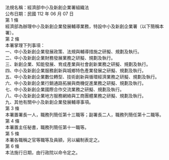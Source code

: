 法規名稱：經濟部中小及新創企業署組織法  
公布日期：民國 112 年 06 月 07 日  
第 1 條  
經濟部為辦理中小及新創企業發展輔導業務，特設中小及新創企業署（以下簡稱本署）。  
第 2 條  
本署掌理下列事項：  
一、中小及新創企業發展政策、法規與輔導措施之研擬、規劃及執行。  
二、中小及新創企業財務發展業務之研擬、規劃及執行。  
三、新創企業、知能發展、育成產業與社會創新業務之研擬、規劃及執行。  
四、中小及新創企業服務創新與城鄉特色產業發展之研擬、規劃及執行。  
五、中小及新創企業數位轉型、技術創新與循環經濟業務之研擬、規劃及執行。  
六、中小及新創企業行銷通路拓展與商機促進業務之研擬、規劃及執行。  
七、中小及新創企業國際合作交流業務之研擬、規劃及執行。  
八、中小及新創企業地方服務網絡與工商團體業務之研擬、規劃及執行。  
九、其他有關中小及新創企業發展輔導事項。  
第 3 條  
本署置署長一人，職務列簡任第十三職等；副署長二人，職務列簡任第十二職等。  
第 4 條  
本署置主任秘書，職務列簡任第十一職等。  
第 5 條  
本署各職稱之官等職等及員額，另以編制表定之。  
第 6 條  
本法施行日期，由行政院以命令定之。  


